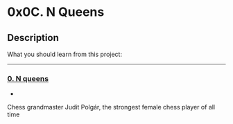 # 0x0C. N Queens

## Description

What you should learn from this project:

---

### [0. N queens](./0-nqueens.py)

*
Chess grandmaster Judit Polgár, the strongest female chess player of all time
